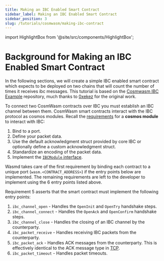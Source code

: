 ```yaml
---
title: Making an IBC Enabled Smart Contract
sidebar_label: Making an IBC Enabled Smart Contract
sidebar_position: 3
slug: /tutorials/cosmwasm/making-ibc-contract
---
```


import HighlightBox from '@site/src/components/HighlightBox';

# Background for Making an IBC Enabled Smart Contract

In the following sections, we will create a simple IBC enabled smart contract which expects to be deployed on two chains that will count the number of times it receives ibc messages. This tutorial is based on the [Cosmwasm IBC Example](https://github.com/0xekez/cw-ibc-example/tree/main) repository, much thanks to [0xekez](https://github.com/0xekez) for the original work.

To connect two CosmWasm contracts over IBC you must establish an IBC channel between them. CosmWasm smart contracts interact with the IBC protocol as cosmos modules. Recall the [requirements](/main/ibc/overview#what-is-the-interblockchain-communication-protocol-ibc) for a **cosmos module** to interact with IBC:

<HighlightBox type="remember" title="Remember">

1. Bind to a port.
2. Define your packet data.
3. Use the default acknowledgment struct provided by core IBC or optionally define a custom acknowledgment struct.
4. Standardize an encoding of the packet data.
5. Implement the [`IBCModule` interface](https://github.com/cosmos/ibc-go/blob/main/modules/core/05-port/types/module.go#L12-L107).

</HighlightBox>

Wasmd takes care of the first requirement by binding each contract to a unique port (`wasm.<CONTRACT_ADDRESS>`) if the entry points below are implemented. The remaining requirements are left to the developer to implement using the 6 entry points listed above.

Requirement 5 asserts that the smart contract must implement the following entry points:

1. `ibc_channel_open` - Handles the `OpenInit` and `OpenTry` handshake
   steps.
2. `ibc_channel_connect` - Handles the `OpenAck` and `OpenConfirm`
   handshake steps.
3. `ibc_channel_close` - Handles the closing of an IBC channel by the
   counterparty.
4. `ibc_packet_receive` - Handles receiving IBC packets from the
   counterparty.
5. `ibc_packet_ack` - Handles ACK messages from the counterparty. This
   is effectively identical to the ACK message type in
   [TCP](https://developer.mozilla.org/en-US/docs/Glossary/TCP_handshake).
6. `ibc_packet_timeout` - Handles packet timeouts.

